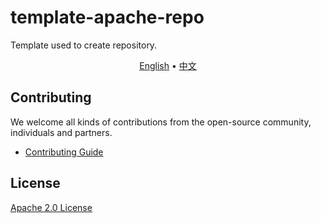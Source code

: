 <!--
#
# Licensed to the Apache Software Foundation (ASF) under one or more
# contributor license agreements.  See the NOTICE file distributed with
# this work for additional information regarding copyright ownership.
# The ASF licenses this file to You under the Apache License, Version 2.0
# (the "License"); you may not use this file except in compliance with
# the License.  You may obtain a copy of the License at
#
#     http://www.apache.org/licenses/LICENSE-2.0
#
# Unless required by applicable law or agreed to in writing, software
# distributed under the License is distributed on an "AS IS" BASIS,
# WITHOUT WARRANTIES OR CONDITIONS OF ANY KIND, either express or implied.
# See the License for the specific language governing permissions and
# limitations under the License.
#
-->

# template-apache-repo

Template used to create repository.

<p align="center">
  <a href="https://github.com/api7/template-apache-repo">English</a> •
  <a href="https://github.com/api7/template-apache-repo/blob/master/README_CN.md">中文</a>
</p>

## Contributing

We welcome all kinds of contributions from the open-source community, individuals and partners.

- [Contributing Guide](CONTRIBUTING.md)

## License

[Apache 2.0 License](LICENSE)
